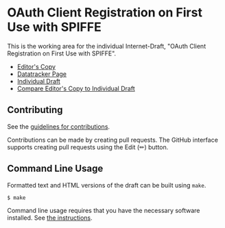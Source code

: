 <!-- regenerate: on (set to off if you edit this file) -->

# OAuth Client Registration on First Use with SPIFFE

This is the working area for the individual Internet-Draft, "OAuth Client Registration on First Use with SPIFFE".

* [Editor's Copy](https://PieterKas.github.io/OAuth-and-SPIFFE/#go.draft-kasselman-oauth-spiffe.html)
* [Datatracker Page](https://datatracker.ietf.org/doc/draft-kasselman-oauth-spiffe)
* [Individual Draft](https://datatracker.ietf.org/doc/html/draft-kasselman-oauth-spiffe)
* [Compare Editor's Copy to Individual Draft](https://PieterKas.github.io/OAuth-and-SPIFFE/#go.draft-kasselman-oauth-spiffe.diff)


## Contributing

See the
[guidelines for contributions](https://github.com/PieterKas/OAuth-and-SPIFFE/blob/main/CONTRIBUTING.md).

Contributions can be made by creating pull requests.
The GitHub interface supports creating pull requests using the Edit (✏) button.


## Command Line Usage

Formatted text and HTML versions of the draft can be built using `make`.

```sh
$ make
```

Command line usage requires that you have the necessary software installed.  See
[the instructions](https://github.com/martinthomson/i-d-template/blob/main/doc/SETUP.md).

